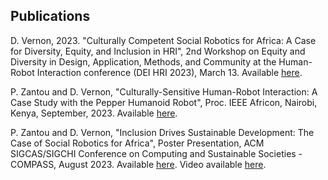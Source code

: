 ## Publications

D. Vernon, 2023. "Culturally Competent Social Robotics for Africa: A Case for Diversity, Equity, and Inclusion in HRI", 2nd Workshop on Equity and Diversity in Design, Application, Methods, and Community at the Human-Robot Interaction conference (DEI HRI 2023), March 13.  Available [here](https://cssr4africa.github.io/publications/2023_Vernon.pdf).

P. Zantou and D. Vernon, "Culturally-Sensitive Human-Robot Interaction: A Case Study with the Pepper Humanoid Robot", Proc. IEEE Africon, Nairobi, Kenya, September, 2023. Available [here](https://cssr4africa.github.io/publications/2023_Zantou_Vernon_Africon.pdf).

P. Zantou and D. Vernon, "Inclusion Drives Sustainable Development: The Case of Social Robotics for Africa", Poster Presentation, ACM SIGCAS/SIGCHI Conference on Computing and Sustainable Societies - COMPASS, August 2023. Available [here](https://cssr4africa.github.io/publications/2023_Zantou_Vernon_COMPASS.pdf). Video available [here](https://cssr4africa.github.io/videos/COMPASS_2023.mp4).